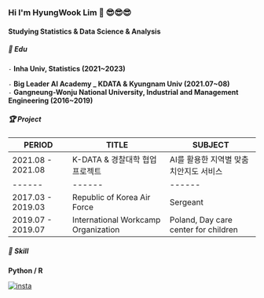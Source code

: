 ### Hi I'm HyungWook Lim 👋 😎😎😎
#### Studying Statistics & Data Science & Analysis   

##### 📘 ️Edu 

`-` **Inha Univ, Statistics (2021~2023)**

`-` **Big Leader AI Academy _ KDATA & Kyungnam Univ (2021.07~08)**   
`-` **Gangneung-Wonju National University, Industrial and Management Engineering (2016~2019)**   

##### 🏆 Project  

| PERIOD | TITLE | SUBJECT |
| ------- | ------- | -------|
| 2021.08 - 2021.08 | K-DATA & 경찰대학 협업 프로젝트 | AI를 활용한 지역별 맞춤 치안지도 서비스 |
| ------ | ------ | ------|
| 2017.03 - 2019.03 | Republic of Korea Air Force | Sergeant
| 2019.07 - 2019.07 | International Workcamp Organization | Poland, Day care center for children  

##### 🧩 Skill  

**Python / R**    

[![insta](https://img.shields.io/badge/Instagram-ff69b4?style=for-the-badge&logo=instagram&logoColor=white&link=https://www.instagram.com/caesium_y/)](https://www.instagram.com/dlaguddnr/)

